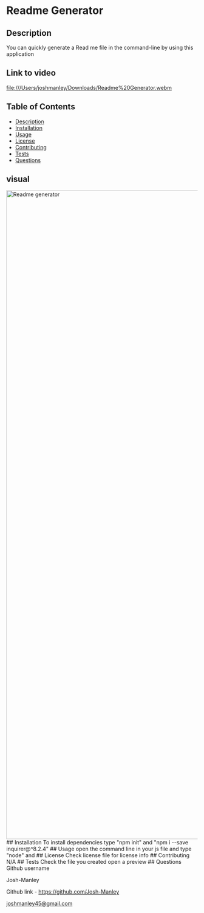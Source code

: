   <a id="title"></a>
  # Readme Generator
  <a id="description"></a>
  ## Description
  You can quickly generate a Read me file in the command-line by using this application
  ## Link to video
  [file:///Users/joshmanley/Downloads/Readme%20Generator.webm](https://drive.google.com/file/d/19rdZXyJbVIDUhcYwrlKOM_8tmlldVnbx/view)
  ## Table of Contents
  * [Description](#description)
  * [Installation](#installation)
  * [Usage](#usage)
  * [License](#license)
  * [Contributing](#contributing)
  * [Tests](#tests)
  * [Questions](#questions)

  ## visual
  <img width="1710" alt="Readme generator" src="https://github.com/Josh-Manley/Readme-Generator/assets/150214190/15cb570b-eb8b-4e4d-93f1-135640fbbbfb">
  <a id="installation"></a>
  ## Installation
  To install dependencies type "npm init" and "npm i --save inquirer@^8.2.4"
  <a id="usage"></a>
  ## Usage
  open the command line in your js file and type "node" and <name of file>
  <a id="license"></a>
  ## License
  Check license file for license info
  <a id="contributing"></a>
  ## Contributing
  N/A
  <a id="tests"></a>
  ## Tests
  Check the file you created open a preview
  <a id="questions"></a>
  ## Questions
  Github username

  Josh-Manley

  Github link - https://github.com/Josh-Manley

  joshmanley45@gmail.com
